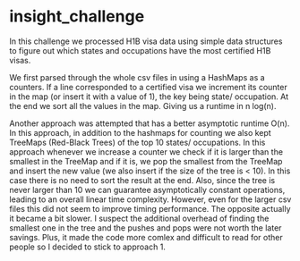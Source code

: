 # insight_challenge
In this challenge we processed H1B visa data using simple data structures to figure out which states and occupations have 
the most certified H1B visas.

We first parsed through the whole csv files in using a HashMaps as a counters. If a line corresponded to a certified visa we increment its counter in the map (or insert it with a value of 1), the key being state/ occupation. At the end we sort all the values in the map. Giving us a runtime in n log(n). 

Another approach was attempted that has a better asymptotic runtime O(n). In this approach, in addition to the hashmaps for counting we also kept TreeMaps (Red-Black Trees) of the top 10 states/ occupations. In this approach whenever we increase a counter we check if it is larger than the smallest in the TreeMap and if it is, we pop the smallest from the TreeMap and insert the new value (we also insert if the size of the tree is < 10). In this case there is no need to sort the result at the end. Also, since the tree is never larger than 10 we can guarantee asymptotically constant operations, leading to an overall linear time complexity. However, even for the larger csv files this did not seem to improve timing performance. The opposite actually it became a bit slower. I suspect the additional overhead of finding the smallest one in the tree and the pushes and pops were not worth the later savings. Plus, it made the code more comlex and difficult to read for other people so I decided to stick to approach 1.
